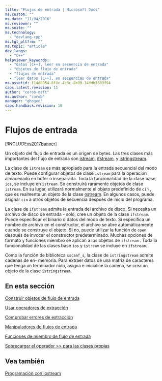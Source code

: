 ```yaml
---
title: "Flujos de entrada | Microsoft Docs"
ms.custom: ""
ms.date: "11/04/2016"
ms.reviewer: ""
ms.suite: ""
ms.technology: 
  - "devlang-cpp"
ms.tgt_pltfrm: ""
ms.topic: "article"
dev_langs: 
  - "C++"
helpviewer_keywords: 
  - "datos [C++], leer en secuencia de entrada"
  - "objetos de flujo de entrada"
  - "flujos de entrada"
  - "leer datos [C++], en secuencias de entrada"
ms.assetid: f14d8954-8f8c-4c3c-8b99-14ddb3683f94
caps.latest.revision: 11
author: "corob-msft"
ms.author: "corob"
manager: "ghogen"
caps.handback.revision: 10
---
```

# Flujos de entrada
[!INCLUDE[vs2017banner](../assembler/inline/includes/vs2017banner.md)]

Un objeto del flujo de entrada es un origen de bytes.  Las tres clases más importantes del flujo de entrada son [istream](http://msdn.microsoft.com/es-es/6801779e-260e-416d-b4ec-fef5ff1b2371), [ifstream](../Topic/ifstream.md), y [istringstream](../Topic/istringstream.md).  
  
 La clase de `istream` es más apropiado para la entrada secuencial del modo de texto.  Puede configurar objetos de clase `istream` para la operación almacenado en búfer o inseparada.  Toda la funcionalidad de la clase base, `ios`, se incluye en `istream`.  Se construirá raramente objetos de clase `istream`.  En su lugar, utilizará normalmente el objeto predefinido de `cin` , que es realmente un objeto de la clase [ostream](../standard-library/ostream.md).  En algunos casos, puede asignar `cin` a otros objetos de secuencia después de inicio del programa.  
  
 La clase de `ifstream` admite la entrada del archivo de disco.  Si necesita un archivo de disco de entrada \- solo, cree un objeto de la clase `ifstream`.  Puede especificar el binario o datos del modo de texto.  Si especifica un nombre de archivo en el constructor, el archivo se abre automáticamente cuando se construye el objeto.  Si no, puede utilizar la función de `open` después de invocar el constructor predeterminado.  Muchas opciones de formato y funciones miembro se aplican a los objetos de `ifstream` .  Toda la funcionalidad de las clases base `ios` y `istream` se incluye en `ifstream`.  
  
 Como la función de biblioteca `sscanf_s`, la clase de `istringstream` admite cadenas de en\- memoria.  Para extraer datos de una matriz de caracteres que tenga un terminador nulo, asigna e inicialice la cadena, se crea un objeto de la clase `istringstream`.  
  
## En esta sección  
 [Construir objetos de flujo de entrada](../standard-library/constructing-input-stream-objects.md)  
  
 [Usar operadores de extracción](../standard-library/using-extraction-operators.md)  
  
 [Comprobar errores de extracción](../standard-library/testing-for-extraction-errors.md)  
  
 [Manipuladores de flujos de entrada](../standard-library/input-stream-manipulators.md)  
  
 [Funciones de miembro de flujo de entrada](../standard-library/input-stream-member-functions.md)  
  
 [Sobrecargar el operador \>\> para las clases propias](../standard-library/overloading-the-input-operator-for-your-own-classes.md)  
  
## Vea también  
 [Programación con iostream](../standard-library/iostream-programming.md)